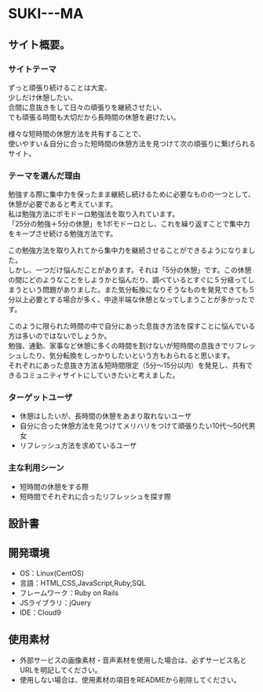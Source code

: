 # SUKI---MA

## サイト概要。

### サイトテーマ
ずっと頑張り続けることは大変、<br>
少しだけ休憩したい、<br>
合間に息抜きをして日々の頑張りを継続させたい、<br>
でも頑張る時間も大切だから長時間の休憩を避けたい。

様々な短時間の休憩方法を共有することで、<br>
使いやすい＆自分に合った短時間の休憩方法を見つけて次の頑張りに繋げられるサイト。

### テーマを選んだ理由
勉強する際に集中力を保ったまま継続し続けるために必要なものの一つとして、休憩が必要であると考えています。<br>
私は勉強方法にポモドーロ勉強法を取り入れています。<br>
「25分の勉強＋5分の休憩」を1ポモドーロとし、これを繰り返すことで集中力をキープさせ続ける勉強方法です。

この勉強方法を取り入れてから集中力を継続させることができるようになりました。<br>
しかし、一つだけ悩んだことがあります。それは「5分の休憩」です。この休憩の間にどのようなことをしようかと悩んだり、調べているとすぐに５分経ってしまうという問題がありました。また気分転換になりそうなものを発見できても５分以上必要とする場合が多く、中途半端な休憩となってしまうことが多かったです。

このように限られた時間の中で自分にあった息抜き方法を探すことに悩んでいる方は多いのではないでしょうか。<br>
勉強、通勤、家事など休憩に多くの時間を割けないが短時間の息抜きでリフレッシュしたり、気分転換をしっかりしたいという方もおられると思います。<br>
それぞれにあった息抜き方法＆短時間限定（5分～15分以内）を発見し、共有できるコミュニティサイトにしていきたいと考えました。

### ターゲットユーザ
- 休憩はしたいが、長時間の休憩をあまり取れないユーザ
- 自分に合った休憩方法を見つけてメリハリをつけて頑張りたい10代～50代男女
- リフレッシュ方法を求めているユーザ

### 主な利用シーン
- 短時間の休憩をする際
- 短時間でそれぞれに合ったリフレッシュを探す際

## 設計書


## 開発環境
- OS：Linux(CentOS)
- 言語：HTML,CSS,JavaScript,Ruby,SQL
- フレームワーク：Ruby on Rails
- JSライブラリ：jQuery
- IDE：Cloud9

## 使用素材
- 外部サービスの画像素材・音声素材を使用した場合は、必ずサービス名とURLを明記してください。
- 使用しない場合は、使用素材の項目をREADMEから削除してください。
